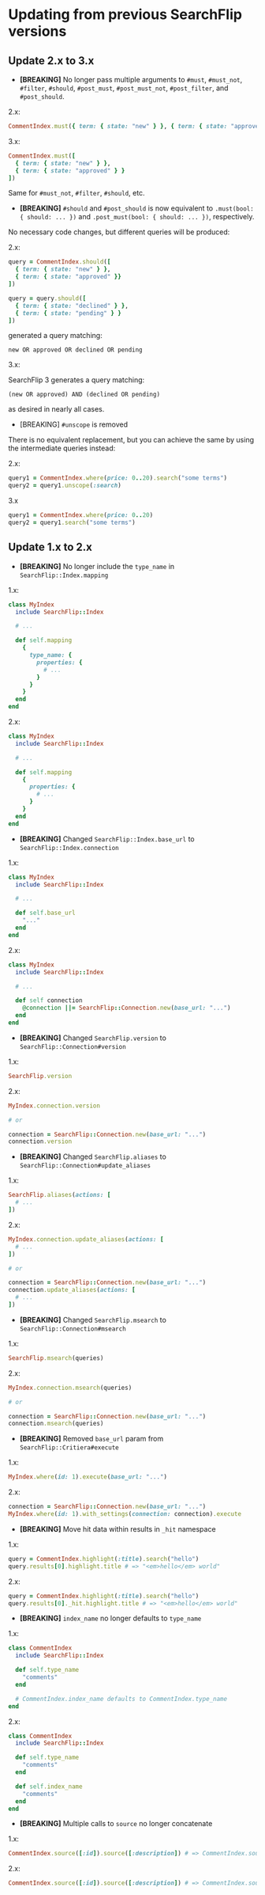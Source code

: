 
# Updating from previous SearchFlip versions

## Update 2.x to 3.x

* **[BREAKING]**  No longer pass multiple arguments to `#must`, `#must_not`,
  `#filter`, `#should`, `#post_must`, `#post_must_not`, `#post_filter`, and
  `#post_should`.

2.x:

```ruby
CommentIndex.must({ term: { state: "new" } }, { term: { state: "approved" } })
```

3.x:

```ruby
CommentIndex.must([
  { term: { state: "new" } },
  { term: { state: "approved" } }
])
```

Same for `#must_not`, `#filter`, `#should`, etc.

* **[BREAKING]** `#should` and `#post_should` is now equivalent to `.must(bool: {
  should: ... })` and `.post_must(bool: { should: ... })`, respectively.

No necessary code changes, but different queries will be produced:

2.x:

```ruby
query = CommentIndex.should([
  { term: { state: "new" } },
  { term: { state: "approved" }}
])

query = query.should([
  { term: { state: "declined" } },
  { term: { state: "pending" } }
])
```

generated a query matching:

`new OR approved OR declined OR pending`

3.x:

SearchFlip 3 generates a query matching:

`(new OR approved) AND (declined OR pending)`

as desired in nearly all cases.

* [BREAKING] `#unscope` is removed

There is no equivalent replacement, but you can achieve the same by using the
intermediate queries instead:

2.x:

```ruby
query1 = CommentIndex.where(price: 0..20).search("some terms")
query2 = query1.unscope(:search)
```

3.x

```ruby
query1 = CommentIndex.where(price: 0..20)
query2 = query1.search("some terms")
```

## Update 1.x to 2.x

* **[BREAKING]** No longer include the `type_name` in `SearchFlip::Index.mapping`

1.x:

```ruby
class MyIndex
  include SearchFlip::Index

  # ...

  def self.mapping
    {
      type_name: {
        properties: {
          # ...
        }
      }
    }
  end
end
```

2.x:

```ruby
class MyIndex
  include SearchFlip::Index

  # ...

  def self.mapping
    {
      properties: {
        # ...
      }
    }
  end
end
```

* **[BREAKING]** Changed `SearchFlip::Index.base_url` to `SearchFlip::Index.connection`

1.x:

```ruby
class MyIndex
  include SearchFlip::Index

  # ...

  def self.base_url
    "..."
  end
end
```

2.x:

```ruby
class MyIndex
  include SearchFlip::Index

  # ...

  def self connection
    @connection ||= SearchFlip::Connection.new(base_url: "...")
  end
end
```

* **[BREAKING]** Changed `SearchFlip.version` to `SearchFlip::Connection#version`

1.x:

```ruby
SearchFlip.version
```

2.x:

```ruby
MyIndex.connection.version

# or

connection = SearchFlip::Connection.new(base_url: "...")
connection.version
```

* **[BREAKING]** Changed `SearchFlip.aliases` to `SearchFlip::Connection#update_aliases`

1.x:

```ruby
SearchFlip.aliases(actions: [
  # ...
])
```

2.x:

```ruby
MyIndex.connection.update_aliases(actions: [
  # ...
])

# or

connection = SearchFlip::Connection.new(base_url: "...")
connection.update_aliases(actions: [
  # ...
])
```

* **[BREAKING]** Changed `SearchFlip.msearch` to `SearchFlip::Connection#msearch`

1.x:

```ruby
SearchFlip.msearch(queries)
```

2.x:

```ruby
MyIndex.connection.msearch(queries)

# or

connection = SearchFlip::Connection.new(base_url: "...")
connection.msearch(queries)
```

* **[BREAKING]** Removed `base_url` param from `SearchFlip::Critiera#execute`

1.x:

```ruby
MyIndex.where(id: 1).execute(base_url: "...")
```

2.x:

```ruby
connection = SearchFlip::Connection.new(base_url: "...")
MyIndex.where(id: 1).with_settings(connection: connection).execute
```

* **[BREAKING]** Move hit data within results in `_hit` namespace

1.x:

```ruby
query = CommentIndex.highlight(:title).search("hello")
query.results[0].highlight.title # => "<em>hello</em> world"
```

2.x:

```ruby
query = CommentIndex.highlight(:title).search("hello")
query.results[0]._hit.highlight.title # => "<em>hello</em> world"
```

* **[BREAKING]** `index_name` no longer defaults to `type_name`

1.x:

```ruby
class CommentIndex
  include SearchFlip::Index

  def self.type_name
    "comments"
  end

  # CommentIndex.index_name defaults to CommentIndex.type_name
end
```

2.x:

```ruby
class CommentIndex
  include SearchFlip::Index

  def self.type_name
    "comments"
  end

  def self.index_name
    "comments"
  end
end
```

* **[BREAKING]** Multiple calls to `source` no longer concatenate

1.x:

```ruby
CommentIndex.source([:id]).source([:description]) # => CommentIndex.source([:id, :description])
```

2.x:

```ruby
CommentIndex.source([:id]).source([:description]) # => CommentIndex.source([:description])
```
